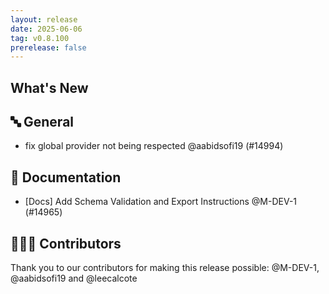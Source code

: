 ```yaml
---
layout: release
date: 2025-06-06
tag: v0.8.100
prerelease: false
---
```


## What's New
## 🔤 General
- fix  global provider not being respected @aabidsofi19 (#14994)

## 📖 Documentation

- \[Docs\] Add Schema Validation and Export Instructions @M-DEV-1 (#14965)

## 👨🏽‍💻 Contributors

Thank you to our contributors for making this release possible:
@M-DEV-1, @aabidsofi19 and @leecalcote


